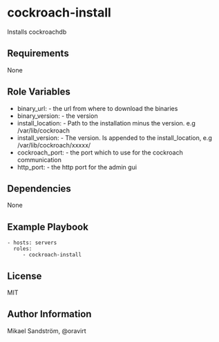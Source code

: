 cockroach-install
=========

Installs cockroachdb

Requirements
------------

None

Role Variables
--------------
- binary_url:         - the url from where to download the binaries
- binary_version:     - the version
- install_location:   - Path to the installation minus the version. e.g /var/lib/cockroach
- install_version:    - The version. Is appended to the install_location, e.g /var/lib/cockroach/xxxxx/
- cockroach_port:     - the port which to use for the cockroach communication
- http_port:          - the http port for the admin gui

Dependencies
------------

None

Example Playbook
----------------

    - hosts: servers
      roles:
         - cockroach-install

License
-------

MIT

Author Information
------------------

Mikael Sandström, @oravirt
